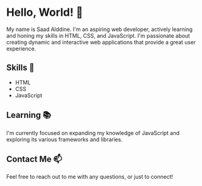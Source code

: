 # Hello, World! 👋

My name is Saad Alddine. I'm an aspiring web developer, actively learning and honing my skills in HTML, CSS, and JavaScript. I'm passionate about creating dynamic and interactive web applications that provide a great user experience.

## Skills 🚀
- HTML
- CSS
- JavaScript

## Learning 📚
I'm currently focused on expanding my knowledge of JavaScript and exploring its various frameworks and libraries.

## Contact Me 📫
Feel free to reach out to me with any questions, or just to connect!
